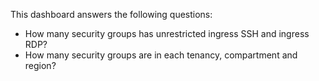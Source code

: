 This dashboard answers the following questions:

- How many security groups has unrestricted ingress SSH and ingress RDP?
- How many security groups are in each tenancy, compartment and region?
